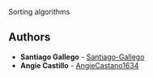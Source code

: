 Sorting algorithms

## Authors
* **Santiago Gallego** - [Santiago-Gallego](https://github.com/Santiago-Gallego)
* **Angie Castillo** - [AngieCastano1634](https://github.com/AngieCastano1634)
